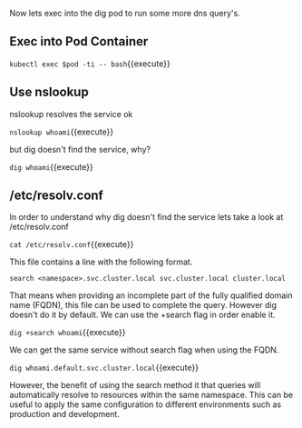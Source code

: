 Now lets exec into the dig pod to run some more dns query's.

## Exec into Pod Container

`kubectl exec $pod -ti -- bash`{{execute}}

## Use  nslookup

nslookup resolves the service ok

`nslookup whoami`{{execute}}

but dig doesn't find the service, why?

`dig whoami`{{execute}}

## /etc/resolv.conf

In order to understand why dig doesn't find the service lets take a look at /etc/resolv.conf

`cat /etc/resolv.conf`{{execute}}

This file contains a line with the following format.

```shell
search <namespace>.svc.cluster.local svc.cluster.local cluster.local
```

That means when providing an incomplete part of the fully qualified domain name (FQDN), this file can be used to complete the query. However dig doesn't do it by default. We can use the +search flag in order enable it.

`dig +search whoami`{{execute}}

We can get the same service without search flag when using the FQDN.

`dig whoami.default.svc.cluster.local`{{execute}}

However, the benefit of using the search method it that queries will automatically resolve to resources within the same namespace. This can be useful to apply the same configuration to different environments such as production and development.
